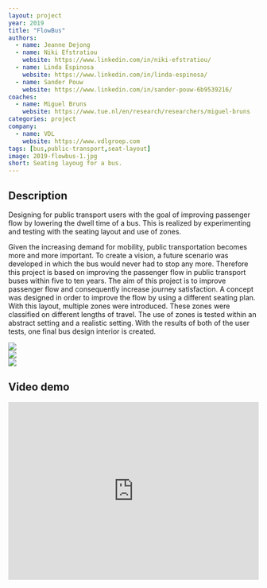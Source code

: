```yaml
---
layout: project
year: 2019
title: "FlowBus"
authors:
  - name: Jeanne Dejong
  - name: Niki Efstratiou
    website: https://www.linkedin.com/in/niki-efstratiou/
  - name: Linda Espinosa
    website: https://www.linkedin.com/in/linda-espinosa/
  - name: Sander Pouw
    website: https://www.linkedin.com/in/sander-pouw-6b9539216/
coaches:
  - name: Miguel Bruns
    website: https://www.tue.nl/en/research/researchers/miguel-bruns
categories: project
company:
  - name: VDL
    website: https://www.vdlgroep.com
tags: [bus,public-transport,seat-layout]
image: 2019-flowbus-1.jpg
short: Seating layoug for a bus.
---
```


## Description
Designing for public transport users with the goal of improving passenger flow by lowering the dwell time of a bus. This is realized by experimenting and testing with the seating layout and use of zones.

Given the increasing demand for mobility, public transportation becomes more and more important. To create a vision, a future scenario was developed in which the bus would never had to stop any more. Therefore this project is based on improving the passenger flow in public transport buses within five to ten years. The aim of this project is to improve passenger flow and consequently increase journey satisfaction. A concept was designed in order to improve the flow by using a different seating plan. With this layout, multiple zones were introduced. These zones were classified on different lengths of travel. The use of zones is tested within an abstract setting and a realistic setting. With the results of both of the user tests, one final bus design interior is created.

<div class="project-image">
  <img src="/assets/img/2019-flowbus-2.jpg">
</div>
<div class="project-image">
  <img src="/assets/img/2019-flowbus-3.jpg">
</div>
<div class="project-image">
  <img src="/assets/img/2019-flowbus-4.jpg">
</div>

## Video demo
<iframe style="display:inline-block; border:0px solid #FFF; width: 100%; height: 358px" src="https://www.youtube.com/embed/Ia3RDxhp-G4?playlist=Ia3RDxhp-G4&loop=1&autoplay=1&mute=1" frameborder="0" allowfullscreen></iframe>
